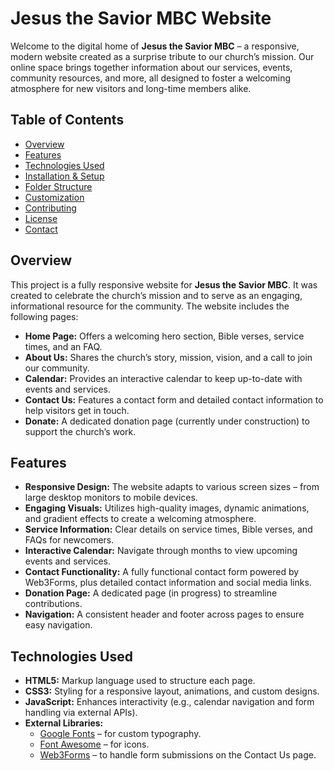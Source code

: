 # Jesus the Savior MBC Website

Welcome to the digital home of **Jesus the Savior MBC** – a responsive, modern website created as a surprise tribute to our church’s mission. Our online space brings together information about our services, events, community resources, and more, all designed to foster a welcoming atmosphere for new visitors and long-time members alike.

## Table of Contents

- [Overview](#overview)
- [Features](#features)
- [Technologies Used](#technologies-used)
- [Installation & Setup](#installation--setup)
- [Folder Structure](#folder-structure)
- [Customization](#customization)
- [Contributing](#contributing)
- [License](#license)
- [Contact](#contact)

## Overview

This project is a fully responsive website for **Jesus the Savior MBC**. It was created to celebrate the church’s mission and to serve as an engaging, informational resource for the community. The website includes the following pages:

- **Home Page:** Offers a welcoming hero section, Bible verses, service times, and an FAQ.
- **About Us:** Shares the church’s story, mission, vision, and a call to join our community.
- **Calendar:** Provides an interactive calendar to keep up-to-date with events and services.
- **Contact Us:** Features a contact form and detailed contact information to help visitors get in touch.
- **Donate:** A dedicated donation page (currently under construction) to support the church’s work.

## Features

- **Responsive Design:** The website adapts to various screen sizes – from large desktop monitors to mobile devices.
- **Engaging Visuals:** Utilizes high-quality images, dynamic animations, and gradient effects to create a welcoming atmosphere.
- **Service Information:** Clear details on service times, Bible verses, and FAQs for newcomers.
- **Interactive Calendar:** Navigate through months to view upcoming events and services.
- **Contact Functionality:** A fully functional contact form powered by Web3Forms, plus detailed contact information and social media links.
- **Donation Page:** A dedicated page (in progress) to streamline contributions.
- **Navigation:** A consistent header and footer across pages to ensure easy navigation.

## Technologies Used

- **HTML5:** Markup language used to structure each page.
- **CSS3:** Styling for a responsive layout, animations, and custom designs.
- **JavaScript:** Enhances interactivity (e.g., calendar navigation and form handling via external APIs).
- **External Libraries:**
  - [Google Fonts](https://fonts.google.com/) – for custom typography.
  - [Font Awesome](https://fontawesome.com/) – for icons.
  - [Web3Forms](https://web3forms.com/) – to handle form submissions on the Contact Us page.

